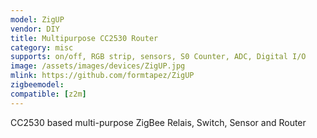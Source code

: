 ```yaml
---
model: ZigUP
vendor: DIY 
title: Multipurpose CC2530 Router
category: misc
supports: on/off, RGB strip, sensors, S0 Counter, ADC, Digital I/O
image: /assets/images/devices/ZigUP.jpg
mlink: https://github.com/formtapez/ZigUP
zigbeemodel: 
compatible: [z2m]
---
```


CC2530 based multi-purpose ZigBee Relais, Switch, Sensor and Router 